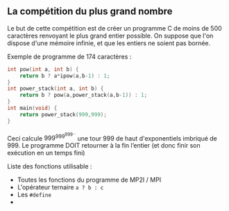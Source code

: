 ## La compétition du plus grand nombre

Le but de cette compétition est de créer un programme C de moins de 500 caractères renvoyant le plus grand entier possible. On suppose que l'on dispose d'une mémoire infinie, et que les entiers ne soient pas bornée.

Exemple de programme de 174 caractères :
```c
int pow(int a, int b) {
	return b ? a*ipow(a,b-1) : 1;
}
int power_stack(int a, int b) {
	return b ? pow(a,power_stack(a,b-1)) : 1;
}
int main(void) {
	return power_stack(999,999);
}
```
Ceci calcule $999^{999^{999^{...}}}$ une tour 999 de haut d'exponentiels imbriqué de $999$.
Le programme DOIT retourner à la fin l’entier (et donc finir son exécution en un temps fini)

Liste des fonctions utilisable : 
 - Toutes les fonctions du programme de MP2I / MPI
 - L'opérateur ternaire `a ? b : c`
 - Les `#define`
 - 
<!--stackedit_data:
eyJoaXN0b3J5IjpbOTM0NzI3ODYsLTU5MDczNTc0MywxNTgxMT
A3MjI3XX0=
-->